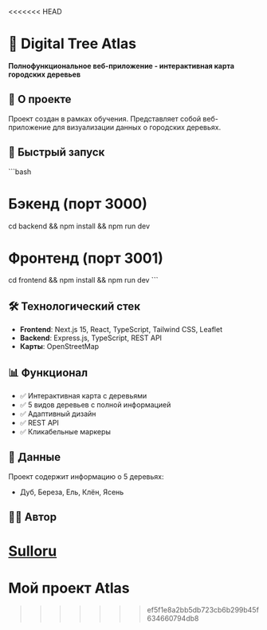 <<<<<<< HEAD
# 🌳 Digital Tree Atlas

**Полнофункциональное веб-приложение - интерактивная карта городских деревьев**

## 🎯 О проекте
Проект создан в рамках обучения. Представляет собой веб-приложение для визуализации данных о городских деревьях.

## 🚀 Быстрый запуск
\`\`\`bash
# Бэкенд (порт 3000)
cd backend && npm install && npm run dev

# Фронтенд (порт 3001)  
cd frontend && npm install && npm run dev
\`\`\`

## 🛠 Технологический стек
- **Frontend**: Next.js 15, React, TypeScript, Tailwind CSS, Leaflet
- **Backend**: Express.js, TypeScript, REST API
- **Карты**: OpenStreetMap

## 📊 Функционал
- ✅ Интерактивная карта с деревьями
- ✅ 5 видов деревьев с полной информацией
- ✅ Адаптивный дизайн
- ✅ REST API
- ✅ Кликабельные маркеры

## 🌳 Данные
Проект содержит информацию о 5 деревьях:
- Дуб, Береза, Ель, Клён, Ясень

## 👨‍🎓 Автор
[Sulloru](https://github.com/Sulloru)
=======
# Мой проект Atlas
>>>>>>> ef5f1e8a2bb5db723cb6b299b45f634660794db8
